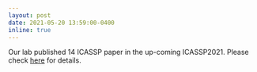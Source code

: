 ```yaml
---
layout: post
date: 2021-05-20 13:59:00-0400
inline: true
---
```


Our lab published 14 ICASSP paper in the up-coming ICASSP2021. Please check <a href="https://shinjiwlab.github.io/publications/">here</a> for details.
